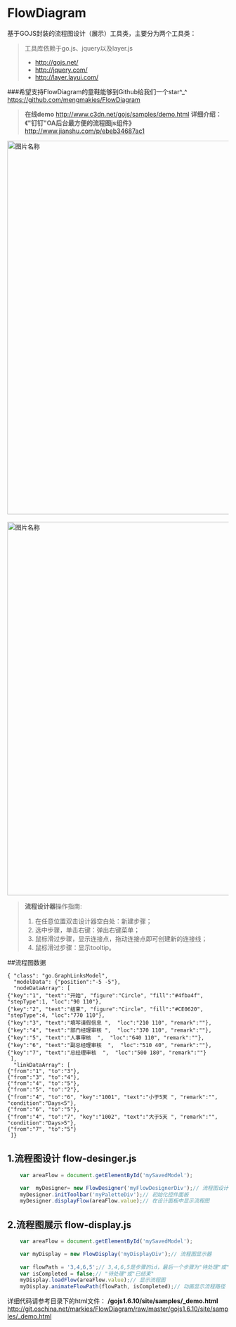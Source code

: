 # FlowDiagram
基于GOJS封装的流程图设计（展示）工具类，主要分为两个工具类：
>工具库依赖于go.js、jquery以及layer.js
>- http://gojs.net/
>- http://jquery.com/
>- http://layer.layui.com/

###希望支持FlowDiagram的童鞋能够到Github给我们一个star^_^
https://github.com/mengmakies/FlowDiagram
>**在线demo** http://www.c3dn.net/gojs/samples/demo.html
>**详细介绍：《"钉钉"OA后台最方便的流程图js组件》** http://www.jianshu.com/p/ebeb34687ac1

<img src="http://git.oschina.net/markies/FlowDiagram/raw/master/gojs1.6.10/screenshot/flow-designer.png" width = "850px" height = "auto" alt="图片名称" align=center />  &nbsp;
<img src="http://git.oschina.net/markies/FlowDiagram/raw/master/gojs1.6.10/screenshot/flow-display.png" width = "850px" height = "auto" alt="图片名称" align=center />

>**流程设计器**操作指南:
>1. 在任意位置双击设计器空白处：新建步骤；
>2. 选中步骤，单击右键：弹出右键菜单；
>3. 鼠标滑过步骤，显示连接点，拖动连接点即可创建新的连接线；
>4. 鼠标滑过步骤：显示tooltip。

##流程图数据
```
{ "class": "go.GraphLinksModel",
  "modelData": {"position":"-5 -5"},
  "nodeDataArray": [
{"key":"1", "text":"开始", "figure":"Circle", "fill":"#4fba4f", "stepType":1, "loc":"90 110"},
{"key":"2", "text":"结束", "figure":"Circle", "fill":"#CE0620", "stepType":4, "loc":"770 110"},
{"key":"3", "text":"填写请假信息 ",  "loc":"210 110", "remark":""},
{"key":"4", "text":"部门经理审核 ",  "loc":"370 110", "remark":""},
{"key":"5", "text":"人事审核  ",  "loc":"640 110", "remark":""},
{"key":"6", "text":"副总经理审核  ",  "loc":"510 40", "remark":""},
{"key":"7", "text":"总经理审核  ",  "loc":"500 180", "remark":""}
 ],
  "linkDataArray": [
{"from":"1", "to":"3"},
{"from":"3", "to":"4"},
{"from":"4", "to":"5"},
{"from":"5", "to":"2"},
{"from":"4", "to":"6", "key":"1001", "text":"小于5天 ", "remark":"", "condition":"Days<5"},
{"from":"6", "to":"5"},
{"from":"4", "to":"7", "key":"1002", "text":"大于5天 ", "remark":"", "condition":"Days>5"},
{"from":"7", "to":"5"}
 ]}
```

## 1.流程图设计  flow-desinger.js
```javascript
    var areaFlow = document.getElementById('mySavedModel');

    var  myDesigner= new FlowDesigner('myFlowDesignerDiv');// 流程图设计器
    myDesigner.initToolbar('myPaletteDiv');// 初始化控件面板
    myDesigner.displayFlow(areaFlow.value);// 在设计面板中显示流程图
```

## 2.流程图展示 flow-display.js
```javascript
    var areaFlow = document.getElementById('mySavedModel');

    var myDisplay = new FlowDisplay('myDisplayDiv');// 流程图显示器
    
    var flowPath = '3,4,6,5';// 3,4,6,5是步骤的id，最后一个步骤为"待处理"或"已完成"的步骤
    var isCompleted = false;// "待处理"或"已结束"
    myDisplay.loadFlow(areaFlow.value);// 显示流程图
    myDisplay.animateFlowPath(flowPath, isCompleted);// 动画显示流程路径
```
>
详细代码请参考目录下的html文件：
**/gojs1.6.10/site/samples/_demo.html**
http://git.oschina.net/markies/FlowDiagram/raw/master/gojs1.6.10/site/samples/_demo.html

